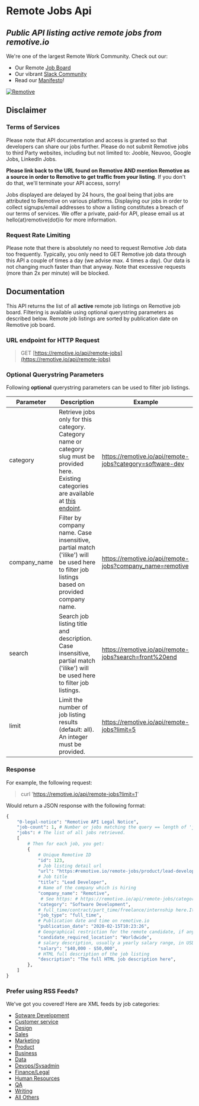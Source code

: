 # Remote Jobs Api
## _Public API listing active remote jobs from remotive.io_ 
We're one of the largest Remote Work Community. Check out our:
- Our Remote [Job Board](https://remotive.io)
- Our vibrant [Slack Community](https://remotive.io/community)
- Read our [Manifesto](https://remotive.io/manifesto)!

[![Remotive](https://remotive.io/logo)](https://remotive.io)

## Disclaimer
### Terms of Services

Please note that API documentation and access is granted so that developers can share our jobs further. Please do not submit Remotive jobs to third Party websites, including but not limited to: Jooble, Neuvoo, Google Jobs, LinkedIn Jobs. 

**Please link back to the URL found on Remotive AND mention Remotive as a source in order to Remotive to get traffic from your listing**. If you don't do that, we'll terminate your API access, sorry! 

Jobs displayed are delayed by 24 hours, the goal being that jobs are attributed to Remotive on various platforms. Displaying our jobs in order to collect signups/email addresses to show a listing constitutes a breach of our terms of services. We offer a private, paid-for API, please email us at hello(at)remotive(dot)io for more information.

### Request Rate Limiting

Please note that there is absolutely no need to request Remotive Job data too frequently. Typically, you only need to GET Remotive job data through this API a couple of times a day (we advise max. 4 times a day). Our data is not changing much faster than that anyway. Note that excessive requests (more than 2x per minute) will be blocked.

## Documentation

This API returns the list of all **active** remote job listings on Remotive job board. 
Filtering is available using optional querystring parameters as described below.
Remote job listings are sorted by publication date on Remotive job board.

### URL endpoint for HTTP Request

> GET [https://remotive.io/api/remote-jobs](https://remotive.io/api/remote-jobs)

### Optional Querystring Parameters

Following **optional** querystring parameters can be used to filter job listings.

| Parameter | Description | Example
| ------ | ------ | ------ |
| category | Retrieve jobs only for this category. Category name or category slug must be provided here. Existing categories are available at [this endoint](https://remotive.io/api/remote-jobs/categories). | https://remotive.io/api/remote-jobs?category=software-dev
| company_name | Filter by company name. Case insensitive, partial match ('ilike') will be used here to filter job listings based on provided company name. | https://remotive.io/api/remote-jobs?company_name=remotive
| search | Search job listing title and description. Case insensitive, partial match ('ilike') will be used here to filter job listings. | https://remotive.io/api/remote-jobs?search=front%20end
| limit | Limit the number of job listing results (default: all). An integer must be provided. | https://remotive.io/api/remote-jobs?limit=5

### Response

For example, the following request:
> curl 'https://remotive.io/api/remote-jobs?limit=1'

Would return a JSON response with the following format:
```python
{
    "0-legal-notice": "Remotive API Legal Notice",
    "job-count": 1, # Number or jobs matching the query == length of 'jobs'list
    "jobs": # The list of all jobs retrieved.
    [
        # Then for each job, you get:
        {
            # Unique Remotive ID
            "id": 123, 
            # Job listing detail url
            "url": "https:#remotive.io/remote-jobs/product/lead-developer-123", 
            # Job title
            "title": "Lead Developer", 
            # Name of the company which is hiring
            "company_name": "Remotive", 
             # See https: # https://remotive.io/api/remote-jobs/categories for existing categories
            "category": "Software Development",
            # full_time/contract/part_time/freelance/internship here.It 's optional and often not filled.
            "job_type": "full_time", 
            # Publication date and time on remotive.io
            "publication_date": "2020-02-15T10:23:26",
            # Geographical restriction for the remote candidate, if any.
            "candidate_required_location": "Worldwide", 
            # salary description, usually a yearly salary range, in USD. Optional.
            "salary": "$40,000 - $50,000", 
            # HTML full description of the job listing
            "description": "The full HTML job description here", 
        },
    ]
}
```

### Prefer using RSS Feeds?
We've got you covered! Here are XML feeds by job categories:
- [Sotware Development](https://remotive.io/remote-jobs/software-dev/feed)
- [Customer service](https://remotive.io/remote-jobs/customer-support/feed)
- [Design](https://remotive.io/remote-jobs/design/feed)
- [Sales](https://remotive.io/remote-jobs/sales/feed)
- [Marketing](https://remotive.io/remote-jobs/marketing/feed)
- [Product](https://remotive.io/remote-jobs/product/feed)
- [Business](https://remotive.io/remote-jobs/business/feed)
- [Data](https://remotive.io/remote-jobs/data/feed)
- [Devops/Sysadmin](https://remotive.io/remote-jobs/devops/feed)
- [Finance/Legal](https://remotive.io/remote-jobs/finance-legal/feed)
- [Human Resources](https://remotive.io/remote-jobs/hr/feed)
- [QA](https://remotive.io/remote-jobs/qa/feed)
- [Writing](https://remotive.io/remote-jobs/writing/feed)
- [All Others](https://remotive.io/remote-jobs/all-others/feed)

